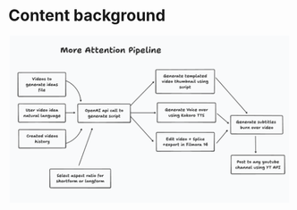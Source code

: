 # Content background

<p align="center">
  <img src="https://github.com/Marques-079/more-attention/blob/32d1287549eb9170fbe5875a924d2211ef6e6a25/app/Minmap%20attention.png"
       width="500"  alt="gif1">
</p>

